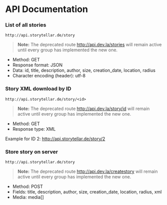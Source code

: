 # API Documentation

### List of all stories
```
http://api.storytellar.de/story
```
> **Note:** The deprecated route http://api.dev.la/stories will remain active until every group has implemented the new one.
 
 * Method: GET
 * Response format: JSON
 * Data: id, title, description, author, size, creation_date, location, radius
 * Character encoding (header): utf-8

### Story XML download by ID
```
http://api.storytellar.de/story/<id>
```
> **Note:** The deprecated route http://api.dev.la/story/id will remain active until every group has implemented the new one.
 
 * Method: GET
 * Response type: XML

Example for ID 2: http://api.storytellar.de/story/2

### Store story on server
```
http://api.storytellar.de/story
```
> **Note:** The deprecated route http://api.dev.la/createstory will remain active until every group has implemented the new one.

 * Method: POST
 * Fields: title, description, author, size, creation_date, location, radius, xml
 * Media: media[]